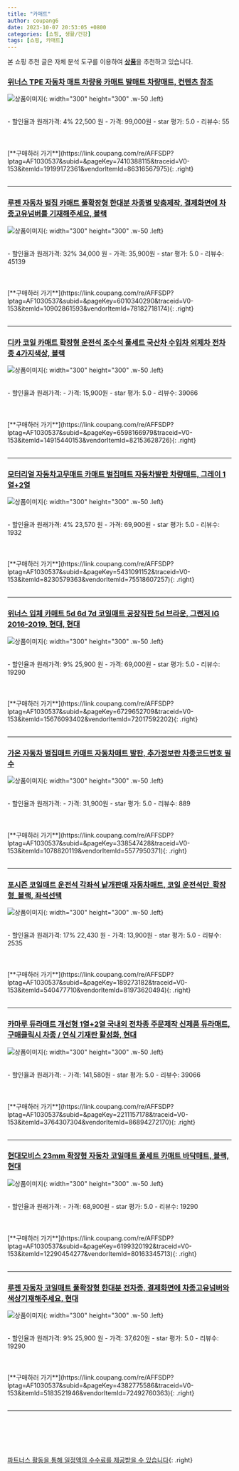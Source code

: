 ```yaml
---
title: "카매트"
author: coupang6
date: 2023-10-07 20:53:05 +0800
categories: [쇼핑, 생활/건강]
tags: [쇼핑, 카매트]
---
```


본 쇼핑 추천 글은 자체 분석 도구를 이용하여 [**상품**](https://link.coupang.com/a/bao1ui)을 추천하고 있습니다.

### [위너스 TPE 자동차 매트 차량용 카매트 발매트 차량매트, 컨텐츠 참조](https://link.coupang.com/re/AFFSDP?lptag=AF1030537&subid=&pageKey=7410388115&traceid=V0-153&itemId=19199172361&vendorItemId=86316567975)

![상품이미지](https://thumbnail8.coupangcdn.com/thumbnails/remote/230x230ex/image/vendor_inventory/d814/e6a3628756522ecc606fc6f5892f8124ab3ba3e4be8a026403dea298e333.jpg){: width="300" height="300" .w-50 .left}


<br>
- 할인율과 원래가격: 4%  22,500   원
- 가격: 99,000원
- star 평가: 5.0
- 리뷰수: 55
<br>
<br>
<br>
<br>
[**구매하러 가기**](https://link.coupang.com/re/AFFSDP?lptag=AF1030537&subid=&pageKey=7410388115&traceid=V0-153&itemId=19199172361&vendorItemId=86316567975){: .right}
<br>
<br>

---

### [루젠 자동차 벌집 카매트 풀확장형 한대분 차종별 맞춤제작, 결제화면에 차종고유넘버를 기재해주세요, 블랙](https://link.coupang.com/re/AFFSDP?lptag=AF1030537&subid=&pageKey=6010340290&traceid=V0-153&itemId=10902861593&vendorItemId=78182718174)

![상품이미지](https://thumbnail8.coupangcdn.com/thumbnails/remote/230x230ex/image/vendor_inventory/a3a5/322650f1a645d1a74911d5529af78a47c1ab0d6bf52e89e42f3228e1e28f.jpg){: width="300" height="300" .w-50 .left}


<br>
- 할인율과 원래가격: 32%  34,000   원
- 가격: 35,900원
- star 평가: 5.0
- 리뷰수: 45139
<br>
<br>
<br>
<br>
[**구매하러 가기**](https://link.coupang.com/re/AFFSDP?lptag=AF1030537&subid=&pageKey=6010340290&traceid=V0-153&itemId=10902861593&vendorItemId=78182718174){: .right}
<br>
<br>

---

### [디카 코일 카매트 확장형 운전석 조수석 풀세트 국산차 수입차 외제차 전차종 4가지색상, 블랙](https://link.coupang.com/re/AFFSDP?lptag=AF1030537&subid=&pageKey=6598166979&traceid=V0-153&itemId=14915440153&vendorItemId=82153628726)

![상품이미지](https://thumbnail7.coupangcdn.com/thumbnails/remote/230x230ex/image/vendor_inventory/81d2/382406eed0b3aba567baffad0ded701a391e7034fad96eabfa3f30ad2c3c.jpeg){: width="300" height="300" .w-50 .left}


<br>
- 할인율과 원래가격: 
- 가격: 15,900원
- star 평가: 5.0
- 리뷰수: 39066
<br>
<br>
<br>
<br>
[**구매하러 가기**](https://link.coupang.com/re/AFFSDP?lptag=AF1030537&subid=&pageKey=6598166979&traceid=V0-153&itemId=14915440153&vendorItemId=82153628726){: .right}
<br>
<br>

---

### [모터리얼 자동차고무매트 카매트 벌집매트 자동차발판 차량매트, 그레이 1열+2열](https://link.coupang.com/re/AFFSDP?lptag=AF1030537&subid=&pageKey=5431091152&traceid=V0-153&itemId=8230579363&vendorItemId=75518607257)

![상품이미지](https://thumbnail8.coupangcdn.com/thumbnails/remote/230x230ex/image/vendor_inventory/0c67/e10e80dff3ca404bbb7a3869970cd21c0bdc9ad271b38448a55991985754.jpg){: width="300" height="300" .w-50 .left}


<br>
- 할인율과 원래가격: 4%  23,570   원
- 가격: 69,900원
- star 평가: 5.0
- 리뷰수: 1932
<br>
<br>
<br>
<br>
[**구매하러 가기**](https://link.coupang.com/re/AFFSDP?lptag=AF1030537&subid=&pageKey=5431091152&traceid=V0-153&itemId=8230579363&vendorItemId=75518607257){: .right}
<br>
<br>

---

### [위너스 입체 카매트 5d 6d 7d 코일매트 공장직판 5d 브라운, 그랜저 IG 2016-2019, 현대, 현대](https://link.coupang.com/re/AFFSDP?lptag=AF1030537&subid=&pageKey=6729652709&traceid=V0-153&itemId=15676093402&vendorItemId=72017592202)

![상품이미지](https://thumbnail7.coupangcdn.com/thumbnails/remote/230x230ex/image/vendor_inventory/e8c9/ccbc75cf776ef8fb56f653779d0de7b09be739cbe95e74355c7365e4cf31.jpg){: width="300" height="300" .w-50 .left}


<br>
- 할인율과 원래가격: 9%  25,900   원
- 가격: 69,000원
- star 평가: 5.0
- 리뷰수: 19290
<br>
<br>
<br>
<br>
[**구매하러 가기**](https://link.coupang.com/re/AFFSDP?lptag=AF1030537&subid=&pageKey=6729652709&traceid=V0-153&itemId=15676093402&vendorItemId=72017592202){: .right}
<br>
<br>

---

### [가온 자동차 벌집매트 카매트 자동차매트 발판, 추가정보란 차종코드번호 필수](https://link.coupang.com/re/AFFSDP?lptag=AF1030537&subid=&pageKey=338547428&traceid=V0-153&itemId=1078820119&vendorItemId=5577950371)

![상품이미지](https://thumbnail8.coupangcdn.com/thumbnails/remote/230x230ex/image/vendor_inventory/7803/df07206ba7cbf83b72d5c753ff689e025ea82a04562bc034710f3f287675.jpg){: width="300" height="300" .w-50 .left}


<br>
- 할인율과 원래가격: 
- 가격: 31,900원
- star 평가: 5.0
- 리뷰수: 889
<br>
<br>
<br>
<br>
[**구매하러 가기**](https://link.coupang.com/re/AFFSDP?lptag=AF1030537&subid=&pageKey=338547428&traceid=V0-153&itemId=1078820119&vendorItemId=5577950371){: .right}
<br>
<br>

---

### [포시즌 코일매트 운전석 각좌석 낱개판매 자동차매트, 코일 운전석만_확장형_블랙, 좌석선택](https://link.coupang.com/re/AFFSDP?lptag=AF1030537&subid=&pageKey=189273182&traceid=V0-153&itemId=540477710&vendorItemId=81973620494)

![상품이미지](https://thumbnail10.coupangcdn.com/thumbnails/remote/230x230ex/image/vendor_inventory/cfd2/cd07f5f1b037bd2e1392bd0db06cec0f74239201b4195dd1d573bcda7b64.jpg){: width="300" height="300" .w-50 .left}


<br>
- 할인율과 원래가격: 17%  22,430   원
- 가격: 13,900원
- star 평가: 5.0
- 리뷰수: 2535
<br>
<br>
<br>
<br>
[**구매하러 가기**](https://link.coupang.com/re/AFFSDP?lptag=AF1030537&subid=&pageKey=189273182&traceid=V0-153&itemId=540477710&vendorItemId=81973620494){: .right}
<br>
<br>

---

### [카마루 듀라매트 개선형 1열+2열 국내외 전차종 주문제작 신제품 듀라매트, 구매클릭시 차종 / 연식 기재란 활성화, 현대](https://link.coupang.com/re/AFFSDP?lptag=AF1030537&subid=&pageKey=2211157178&traceid=V0-153&itemId=3764307304&vendorItemId=86894272170)

![상품이미지](https://thumbnail8.coupangcdn.com/thumbnails/remote/230x230ex/image/vendor_inventory/84ba/ca0f5cb03a0d5b3df167ed6d4c2f8bacb28f9396fbc6bedce3583bfb1daf.jpg){: width="300" height="300" .w-50 .left}


<br>
- 할인율과 원래가격: 
- 가격: 141,580원
- star 평가: 5.0
- 리뷰수: 39066
<br>
<br>
<br>
<br>
[**구매하러 가기**](https://link.coupang.com/re/AFFSDP?lptag=AF1030537&subid=&pageKey=2211157178&traceid=V0-153&itemId=3764307304&vendorItemId=86894272170){: .right}
<br>
<br>

---

### [현대모비스 23mm 확장형 자동차 코일매트 풀세트 카매트 바닥매트, 블랙, 현대](https://link.coupang.com/re/AFFSDP?lptag=AF1030537&subid=&pageKey=6199320192&traceid=V0-153&itemId=12290454277&vendorItemId=80163345713)

![상품이미지](https://thumbnail6.coupangcdn.com/thumbnails/remote/230x230ex/image/vendor_inventory/1f96/6595bd777c8069152570d4d4a54d26f1958956c025d00f32c632c0d07316.jpg){: width="300" height="300" .w-50 .left}


<br>
- 할인율과 원래가격: 
- 가격: 68,900원
- star 평가: 5.0
- 리뷰수: 19290
<br>
<br>
<br>
<br>
[**구매하러 가기**](https://link.coupang.com/re/AFFSDP?lptag=AF1030537&subid=&pageKey=6199320192&traceid=V0-153&itemId=12290454277&vendorItemId=80163345713){: .right}
<br>
<br>

---

### [루젠 자동차 코일매트 풀확장형 한대분 전차종, 결제화면에 차종고유넘버와 색상기재해주세요, 현대](https://link.coupang.com/re/AFFSDP?lptag=AF1030537&subid=&pageKey=4382775586&traceid=V0-153&itemId=5183521946&vendorItemId=72492760363)

![상품이미지](https://thumbnail7.coupangcdn.com/thumbnails/remote/230x230ex/image/vendor_inventory/2ab2/dfe17812fca8b99631d590129a98601856e4e6a3217c152e79fddd856e73.jpg){: width="300" height="300" .w-50 .left}


<br>
- 할인율과 원래가격: 9%  25,900   원
- 가격: 37,620원
- star 평가: 5.0
- 리뷰수: 19290
<br>
<br>
<br>
<br>
[**구매하러 가기**](https://link.coupang.com/re/AFFSDP?lptag=AF1030537&subid=&pageKey=4382775586&traceid=V0-153&itemId=5183521946&vendorItemId=72492760363){: .right}
<br>
<br>

---
<br><br><br><br><br> [파트너스 활동을 통해 일정액의 수수료를 제공받을 수 있습니다](https://link.coupang.com/a/bao1ui){: .right}